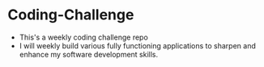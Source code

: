 # Coding-Challenge
- This's a weekly coding challenge repo
- I will weekly build various fully functioning applications to sharpen and enhance my software development skills.
